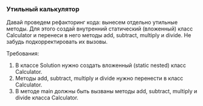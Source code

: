 
### Утильный калькулятор

Давай проведем рефакторинг кода: вынесем отдельно утильные методы.
Для этого создай внутренний статический (вложенный) класс Calculator и перенеси в него методы add, subtract, multiply и divide.
Не забудь подкорректировать их вызовы.


Требования:
1.	В классе Solution нужно создать вложенный (static nested) класс Calculator.
2.	Методы add, subtract, multiply и divide нужно перенести в класс Calculator.
3.	В методе main должны быть вызваны методы add, subtract, multiply и divide класса Calculator.



